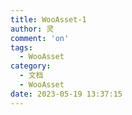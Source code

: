 ```yaml
---
title: WooAsset-1
author: 灵
comment: 'on'
tags:
  - WooAsset
category:
  - 文档
  - WooAsset
date: 2023-05-19 13:37:15
---
```

